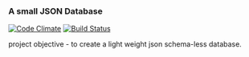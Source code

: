 ### A small JSON Database

[![Code Climate](https://codeclimate.com/github/Matt-Webb/json-db/badges/gpa.svg)](https://codeclimate.com/github/Matt-Webb/json-db)
[![Build Status](https://travis-ci.org/Matt-Webb/json-db.svg?branch=master)](https://travis-ci.org/Matt-Webb/json-db)

project objective - to create a light weight json schema-less database.
